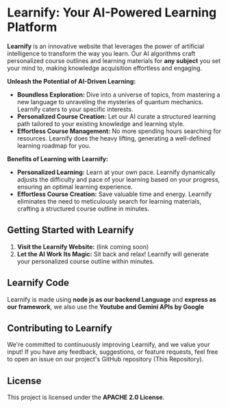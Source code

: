 # Learnify: Your AI-Powered Learning Platform

**Learnify** is an innovative website that leverages the power of artificial intelligence to transform the way you learn. Our AI algorithms craft personalized course outlines and learning materials for **any subject** you set your mind to, making knowledge acquisition effortless and engaging.

**Unleash the Potential of AI-Driven Learning:**

* **Boundless Exploration:** Dive into a universe of topics, from mastering a new language to unraveling the mysteries of quantum mechanics. Learnify caters to your specific interests.
* **Personalized Course Creation:** Let our AI curate a structured learning path tailored to your existing knowledge and learning style. 
* **Effortless Course Management:** No more spending hours searching for resources. Learnify does the heavy lifting, generating a well-defined learning roadmap for you.

**Benefits of Learning with Learnify:**

* **Personalized Learning:** Learn at your own pace.  Learnify dynamically adjusts the difficulty and pace of your learning based on your progress, ensuring an optimal learning experience.
* **Effortless Course Creation:**  Save valuable time and energy. Learnify eliminates the need to meticulously search for learning materials, crafting a structured course outline in minutes.


## Getting Started with Learnify

1. **Visit the Learnify Website:** (link coming soon)
2. **Let the AI Work Its Magic:** Sit back and relax! Learnify will generate your personalized course outline within minutes.

## Learnify Code

Learnify is made using **node js as our backend Language** and **express as our framework**, we also use the **Youtube and Gemini APIs by Google**

## Contributing to Learnify

We're committed to continuously improving Learnify, and we value your input! If you have any feedback, suggestions, or feature requests, feel free to open an issue on our project's GitHub repository (This Repository).


## License

This project is licensed under the **APACHE 2.0 License**.
